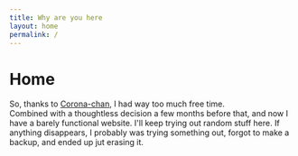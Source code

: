 ```yaml
---
title: Why are you here
layout: home
permalink: /
---
```


# Home 

So, thanks to [Corona-chan](https://www.reddit.com/r/coronachan), I had way too much free time.  
Combined with a thoughtless decision a few months before that, and now I have a barely functional website.
I'll keep trying out random stuff here. If anything disappears, I probably was trying something out, forgot to make a backup, and ended up jut erasing it.
